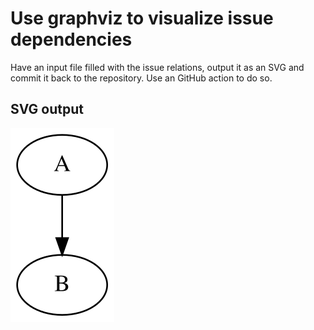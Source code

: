 # Use graphviz to visualize issue dependencies

Have an input file filled with the issue relations, output it as an SVG and commit it back to the repository. Use an
GitHub action to do so.

## SVG output

![Output](./output.svg)
